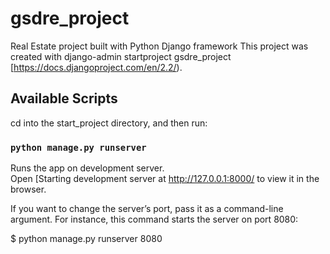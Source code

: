 # gsdre_project
Real Estate project built with Python Django framework
This project was created with django-admin startproject gsdre_project [https://docs.djangoproject.com/en/2.2/).

## Available Scripts

cd into the start_project directory, and then run:

### `python manage.py runserver`

Runs the app on development server.<br>
Open [Starting development server at http://127.0.0.1:8000/ to view it in the browser.


If you want to change the server’s port, pass it as a command-line argument. 
For instance, this command starts the server on port 8080:

$ python manage.py runserver 8080


